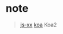 # note

> [js-xx](https://github.com/leizongmin/js-xss)
> [koa](https://github.com/leizongmin/js-xss)
> Koa2

